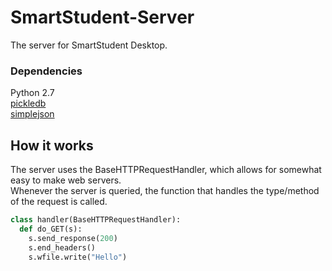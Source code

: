 # SmartStudent-Server
The server for SmartStudent Desktop.

### Dependencies
Python 2.7  
[pickledb](https://github.com/patx/pickledb)  
[simplejson](https://pypi.python.org/pypi/simplejson/)  

## How it works
The server uses the BaseHTTPRequestHandler, which allows for somewhat easy to make web servers.  
Whenever the server is queried, the function that handles the type/method of the request is called.  
```python
class handler(BaseHTTPRequestHandler):
  def do_GET(s):
    s.send_response(200)
    s.end_headers()
    s.wfile.write("Hello")
```
